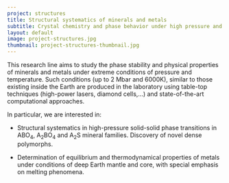 ```yaml
---
project: structures
title: Structural systematics of minerals and metals
subtitle: Crystal chemistry and phase behavior under high pressure and temperature conditions
layout: default
image: project-structures.jpg
thumbnail: project-structures-thumbnail.jpg
---
```


This research line aims to study the phase stability and physical
properties of minerals and metals under extreme conditions of pressure
and temperature. Such conditions (up to 2 Mbar and 6000K), similar to
those existing inside the Earth are produced in the laboratory using
table-top techniques (high-power lasers, diamond cells,...) and
state-of-the-art computational approaches.

In particular, we are interested in:

- Structural systematics in high-pressure solid-solid phase
  transitions in ABO<sub>4</sub>, A<sub>2</sub>BO<sub>4</sub> and
  A<sub>2</sub>S mineral families. Discovery of novel dense
  polymorphs.

- Determination of equilibrium and thermodynamical properties of
  metals under conditions of deep Earth mantle and core, with special
  emphasis on melting phenomena.
  
